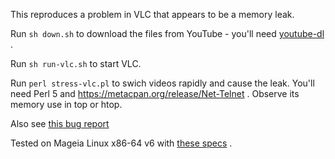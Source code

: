 This reproduces a problem in VLC that appears to be a memory leak.

Run `sh down.sh` to download the files from YouTube - you'll need
[youtube-dl](http://rg3.github.io/youtube-dl/) .

Run `sh run-vlc.sh` to start VLC.

Run `perl stress-vlc.pl` to swich videos rapidly and cause the leak. You'll
need Perl 5 and https://metacpan.org/release/Net-Telnet . Observe its memory
use in top or htop.

Also see [this bug report](https://github.com/i-rinat/libvdpau-va-gl/issues/63)

Tested on Mageia Linux x86-64 v6 with [these specs](http://www.shlomifish.org/meta/FAQ/#computers-specs) .
